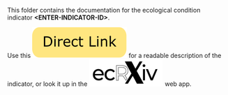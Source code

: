 This folder contains the documentation for the ecological condition indicator **<ENTER\-INDICATOR\-ID>**. 

Use this [![link](https://raw.githubusercontent.com/NINAnor/ecRxiv/main/docs/directLink2.svg)](https://raw.githack.com/NINAnor/ecRxiv/main/indicators/<ENTER\-INDICATOR\-ID>/R/<ENTER\-INDICATOR\-ID>.html) for a readable description of the indicator, or look it up in the [![ecRxiv web app](https://raw.githubusercontent.com/NINAnor/ecRxiv/main/docs/_ecrxiv_logo_mono_svart_small.svg)](https://view.nina.no/ecRxiv/) web app.
